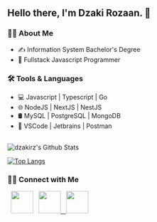 <h2> Hello there, I'm Dzaki Rozaan. 👋</h2>

<h3>👨‍💼 About Me</h3>

- ✍️ Information System Bachelor's Degree
- 💼 Fullstack Javascript Programmer

<h3> 🛠 Tools & Languages </h3>

- 💻   Javascript | Typescript | Go
- 🌐   NodeJS | NextJS | NestJS
- 🛢    MySQL | PostgreSQL | MongoDB 
- 🔧   VSCode | Jetbrains | Postman

<br>

<img align="center" src="https://github-readme-stats.vercel.app/api?username=dzakirz&include_all_commits=true&count_private=true&show_icons=true&line_height=20&&theme=midnight-purple" alt="dzakirz's Github Stats">

</br>

[![Top Langs](https://github-readme-stats.vercel.app/api/top-langs/?username=dzakirz&hide=css,html,scss,procfile&layout=compact&&theme=midnight-purple)](https://github.com/dzakirz?tab=repositories)

<h3>🤝🏻 Connect with Me</h3>

<p align="left">  
  &nbsp; <a href="https://www.twitter.com/rzdzaky/" target="_blank"><img src="https://img.icons8.com/fluency/48/000000/twitter.png" width="50"/></a>  
  &nbsp; <a href="https://www.instagram.com/rzdzaky/" target="_blank"><img src="https://img.icons8.com/color/48/000000/instagram-new.png" width="50"/>
  &nbsp; <a href="https://mail.google.com/mail/?view=cm&fs=1&to=dzakirz.dev@gmail.com" target="_blank"><img src="https://img.icons8.com/color/48/000000/gmail-new.png" width="50"/></a>
</p>
